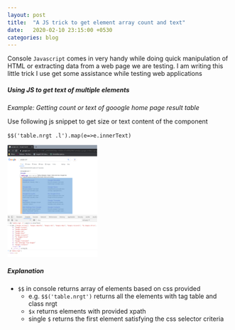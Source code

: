 ```yaml
---
layout: post
title:  "A JS trick to get element array count and text"
date:   2020-02-10 23:15:00 +0530
categories: blog
---
```


Console `Javascript` comes in very handy while doing quick manipulation of HTML or extracting data from a web page we are testing. I am writing this little trick I use get some assistance while testing web applications

##### Using JS to get text of multiple elements

_Example: Getting count or text of gooogle home page result table_

Use following js snippet to get size or text content of the component

`$$('table.nrgt .l').map(e=>e.innerText)`

<a href="/assets/img/blog-images/google-table-result.png" data-lightbox="js-example-1">
    <img src="/assets/img/blog-images/google-table-result.png" alt="Example of element count on Google" style="width:40%">
<a>

##### Explanation

* `$$` in console returns array of elements based on css provided
  * e.g. `$$('table.nrgt')` returns all the elements with tag table and class nrgt
  * `$x` returns elements with provided xpath
  * single `$` returns the first element satisfying the css selector criteria
